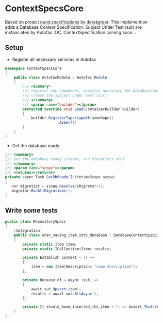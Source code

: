 # ContextSpecsCore

Based on project [nunit.specifications](https://github.com/derekgreer/nunit.specifications) by [derekgreer](https://github.com/derekgreer).
This implemention adds a Database Context Specification. Subject Under Test (sut) are instanciated by Autofac IOC.
ContextSpecification coming soon...

## Setup

* Register all necessary services in Autofac
```C#
namespace ContextSpecsCore
{
	public class AutofacModule : Autofac.Module
	{
		/// <summary>
		/// register any component, services necessary for DatabaseContectSpecification to 
		/// create the subject under test (sut)
		/// </summary>
		/// <param name="builder"></param>
		protected override void Load(ContainerBuilder builder)
		{
			builder.RegisterType(typeOf(someRepo))
						.AsSelf()
		}
	}
}
```
* Get the database ready
```C#
/// <summary>
/// Get the database ready (create, run migrations etc)
/// </summary>
/// <param name="scope"></param>
/// <returns></returns>
private async Task GetDbReady(ILifetimeScope scope)
{
   var migratior = scope.Resolve<IMigrator>();
   migrator.RunAllMigrations();
}
```

## Write some tests
```C#
public class RepositorySpecs
{
	[Integration]
	public class when_saving_item_into_database : DatabaseContextSpecification<SomeRepo>
	{
		private static Item item;
		private static ICollection<Item> results;

		private Establish context = () =>
		{
			item = new Item{Description= "some description"};
		};

		private Because of = async (sut) =>
		{
			await sut.Upsert(item);
			results = await sut.AllAsync();
		};

		private It should_have_inserted_the_item = () => Assert.That(results.Count, Is.EqualTo(1));
	}
}
```
